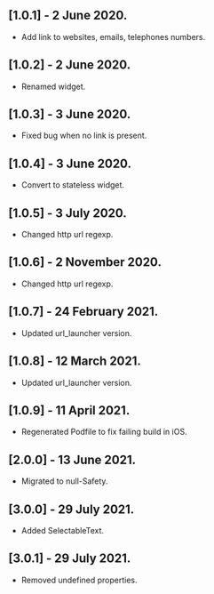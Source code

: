 ## [1.0.1] - 2 June 2020.

* Add link to websites, emails, telephones numbers.

## [1.0.2] - 2 June 2020.

* Renamed widget.

## [1.0.3] - 3 June 2020.

* Fixed bug when no link is present.

## [1.0.4] - 3 June 2020.

* Convert to stateless widget.

## [1.0.5] - 3 July 2020.

* Changed http url regexp.

## [1.0.6] - 2 November 2020.

* Changed http url regexp.

## [1.0.7] - 24 February 2021.

* Updated url_launcher version.

## [1.0.8] - 12 March 2021.

* Updated url_launcher version.

## [1.0.9] - 11 April 2021.

* Regenerated Podfile to fix failing build in iOS.

## [2.0.0] - 13 June 2021.

* Migrated to null-Safety.

## [3.0.0] - 29 July 2021.

* Added SelectableText.

## [3.0.1] - 29 July 2021.

* Removed undefined properties.
